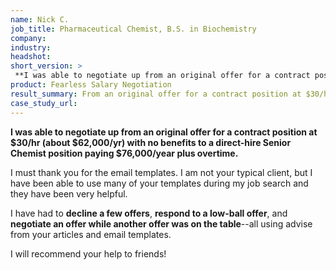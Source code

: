 ```yaml
---
name: Nick C.
job_title: Pharmaceutical Chemist, B.S. in Biochemistry
company: 
industry: 
headshot: 
short_version: >
 **I was able to negotiate up from an original offer for a contract position at $30/hr (about $62,000/yr) with no benefits to a direct-hire Senior Chemist position paying $76,000/year plus overtime.**
product: Fearless Salary Negotiation
result_summary: From an original offer for a contract position at $30/hr (about $62,000/yr) with no benefits to a direct-hire Senior Chemist position paying $76,000/year plus overtime.
case_study_url: 
---
```


**I was able to negotiate up from an original offer for a contract position at $30/hr (about $62,000/yr) with no benefits to a direct-hire Senior Chemist position paying $76,000/year plus overtime.**

I must thank you for the email templates. I am not your typical client, but I have been able to use many of your templates during my job search and they have been very helpful.

I have had to **decline a few offers**, **respond to a low-ball offer**, and **negotiate an offer while another offer was on the table**--all using advise from your articles and email templates.

I will recommend your help to friends!